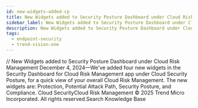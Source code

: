 ```yaml
---
id: new-widgets-added-cp
title: New Widgets added to Security Posture Dashboard under Cloud Risk Management
sidebar_label: New Widgets added to Security Posture Dashboard under Cloud Risk Management
description: New Widgets added to Security Posture Dashboard under Cloud Risk Management
tags:
  - endpoint-security
  - trend-vision-one
---
```


/*<![CDATA[*/ $('#title').html($('meta[name=map-description]').attr('content')); /*]]>*/ New Widgets added to Security Posture Dashboard under Cloud Risk Management December 4, 2024—We've added four new widgets in the Security Dashboard for Cloud Risk Management app under Cloud Security Posture, for a quick view of your overall Cloud Risk Management. The new widgets are: Protection, Potential Attack Path, Security Posture, and Compliance. Cloud SecurityCloud Risk Management © 2025 Trend Micro Incorporated. All rights reserved.Search Knowledge Base